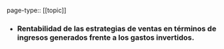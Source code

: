 page-type:: [[topic]]
- ### Rentabilidad de las estrategias de ventas en términos de ingresos generados frente a los gastos invertidos.



